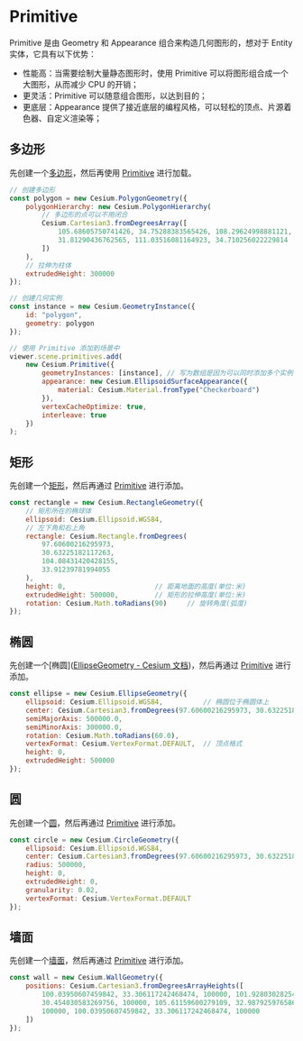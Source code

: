 # Primitive

Primitive 是由 Geometry 和 Appearance 组合来构造几何图形的，想对于 Entity 实体，它具有以下优势：

- 性能高：当需要绘制大量静态图形时，使用 Primitive 可以将图形组合成一个大图形，从而减少 CPU 的开销；
- 更灵活：Primitive 可以随意组合图形，以达到目的；
- 更底层：Appearance 提供了接近底层的编程风格，可以轻松的顶点、片源着色器、自定义渲染等；



## 多边形

先创建一个[多边形](https://cesium.com/learn/cesiumjs/ref-doc/PolygonGeometry.html)，然后再使用 [Primitive](https://cesium.com/learn/cesiumjs/ref-doc/Primitive.html?classFilter=Primitive) 进行加载。

```js
// 创建多边形
const polygon = new Cesium.PolygonGeometry({
    polygonHierarchy: new Cesium.PolygonHierarchy(
        // 多边形的点可以不用闭合
        Cesium.Cartesian3.fromDegreesArray([
            105.68605750741426, 34.75288383565426, 108.29624998881121,
            31.81290436762565, 111.03516081164923, 34.710256022229814
        ])
    ),
    // 拉伸为柱体
    extrudedHeight: 300000
});

// 创建几何实例
const instance = new Cesium.GeometryInstance({
    id: "polygon",
    geometry: polygon
});

// 使用 Primitive 添加到场景中
viewer.scene.primitives.add(
    new Cesium.Primitive({
        geometryInstances: [instance], // 写为数组是因为可以同时添加多个实例
        appearance: new Cesium.EllipsoidSurfaceAppearance({
            material: Cesium.Material.fromType("Checkerboard")
        }),
        vertexCacheOptimize: true,
        interleave: true
    })
);
```



## 矩形

先创建一个[矩形](https://cesium.com/learn/cesiumjs/ref-doc/RectangleGeometry.html)，然后再通过 [Primitive](https://cesium.com/learn/cesiumjs/ref-doc/Primitive.html?classFilter=Primitive) 进行添加。

```js
const rectangle = new Cesium.RectangleGeometry({
    // 矩形所在的椭球体
    ellipsoid: Cesium.Ellipsoid.WGS84,
    // 左下角和右上角
    rectangle: Cesium.Rectangle.fromDegrees(
        97.60600216295973,
        30.63225182117263,
        104.08431420428155,
        33.91239781994055
    ),
    height: 0, 						// 距离地面的高度(单位:米)
    extrudedHeight: 500000, 		// 矩形的拉伸高度(单位:米)
    rotation: Cesium.Math.toRadians(90) 	// 旋转角度(弧度)
});
```



## 椭圆

先创建一个[椭圆]([EllipseGeometry - Cesium 文档](https://cesium.com/learn/cesiumjs/ref-doc/EllipseGeometry.html))，然后再通过 [Primitive](https://cesium.com/learn/cesiumjs/ref-doc/Primitive.html?classFilter=Primitive) 进行添加。

```js
const ellipse = new Cesium.EllipseGeometry({
    ellipsoid: Cesium.Ellipsoid.WGS84, 			// 椭圆位于椭圆体上
    center: Cesium.Cartesian3.fromDegrees(97.60600216295973, 30.63225182117263),
    semiMajorAxis: 500000.0,
    semiMinorAxis: 300000.0,
    rotation: Cesium.Math.toRadians(60.0),
    vertexFormat: Cesium.VertexFormat.DEFAULT, 	// 顶点格式
    height: 0,
    extrudedHeight: 500000
});
```



## 圆

先创建一个[圆](https://cesium.com/learn/cesiumjs/ref-doc/CircleGeometry.html)，然后再通过 [Primitive](https://cesium.com/learn/cesiumjs/ref-doc/Primitive.html?classFilter=Primitive) 进行添加。

```js
const circle = new Cesium.CircleGeometry({
    ellipsoid: Cesium.Ellipsoid.WGS84,
    center: Cesium.Cartesian3.fromDegrees(97.60600216295973, 30.63225182117263),
    radius: 500000,
    height: 0,
    extrudedHeight: 0,
    granularity: 0.02,
    vertexFormat: Cesium.VertexFormat.DEFAULT
});
```



## 墙面

先创建一个[墙面](https://cesium.com/learn/cesiumjs/ref-doc/WallGeometry.html)，然后再通过 [Primitive](https://cesium.com/learn/cesiumjs/ref-doc/Primitive.html?classFilter=Primitive) 进行添加。

```js
const wall = new Cesium.WallGeometry({
    positions: Cesium.Cartesian3.fromDegreesArrayHeights([
        100.03950607459842, 33.306117242468474, 100000, 101.92803028254224,
        30.454030583269756, 100000, 105.61159600279109, 32.987925976586666,
        100000, 100.03950607459842, 33.306117242468474, 100000
    ])
});
```







